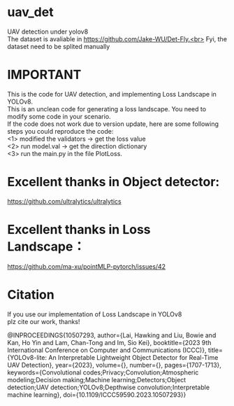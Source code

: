 # uav_det
UAV detection under yolov8<br>
The dataset is avaliable in https://github.com/Jake-WU/Det-Fly.<br>
Fyi, the dataset need to be splited manually<br>
# IMPORTANT
This is the code for UAV detection, and implementing Loss Landscape in YOLOv8.<br>
This is an unclean code for generating a loss landscape. You need to modify some code in your scenario.<br>
If the code does not work due to version update, here are some following steps you could reproduce the code:<br>
<1> modified the validators -> get the loss value<br>
<2> run model.val -> get the direction dictionary<br>
<3> run the main.py in the file PlotLoss.<br>

# Excellent thanks in Object detector:
https://github.com/ultralytics/ultralytics

# Excellent thanks in Loss Landscape：
https://github.com/ma-xu/pointMLP-pytorch/issues/42

# Citation
If you use our implementation of Loss Landscape in YOLOv8<br>
plz cite our work, thanks!<br>

@INPROCEEDINGS{10507293,
  author={Lai, Hawking and Liu, Bowie and Kan, Ho Yin and Lam, Chan-Tong and Im, Sio Kei},
  booktitle={2023 9th International Conference on Computer and Communications (ICCC)}, 
  title={YOLOv8-lite: An Interpretable Lightweight Object Detector for Real-Time UAV Detection}, 
  year={2023},
  volume={},
  number={},
  pages={1707-1713},
  keywords={Convolutional codes;Privacy;Convolution;Atmospheric modeling;Decision making;Machine learning;Detectors;Object detection;UAV detection;YOLOv8;Depthwise convolution;Interpretable machine learning},
  doi={10.1109/ICCC59590.2023.10507293}}
